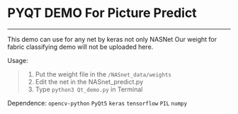 # PYQT DEMO For Picture Predict 

------
This demo can use for any net by keras not only NASNet
Our weight for fabric classifying demo will not be uploaded here.

Usage:
> 1. Put the weight file in the `/NASnet_data/weights`
> 2. Edit the net in the NASnet_predict.py
> 3. Type `python3 Qt_demo.py` in Terminal


Dependence:
`opencv-python`
`PyQt5`
`keras`
`tensorflow`
`PIL`
`numpy`